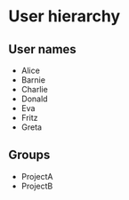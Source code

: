 # User hierarchy

## User names
* Alice
* Barnie
* Charlie
* Donald
* Eva
* Fritz
* Greta

## Groups
* ProjectA
* ProjectB
